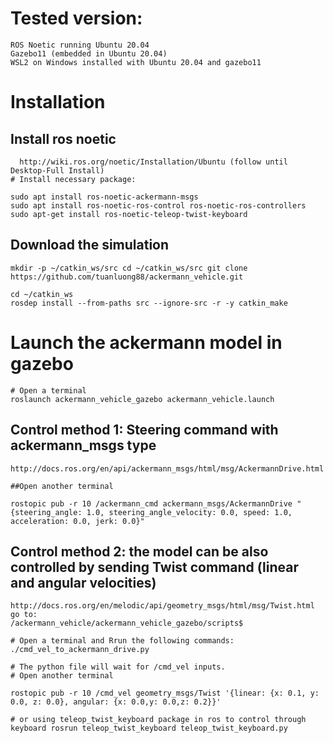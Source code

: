 # Tested version:

    ROS Noetic running Ubuntu 20.04
    Gazebo11 (embedded in Ubuntu 20.04)
    WSL2 on Windows installed with Ubuntu 20.04 and gazebo11

# Installation 

## Install ros noetic

      http://wiki.ros.org/noetic/Installation/Ubuntu (follow until Desktop-Full Install)
    # Install necessary package:

    sudo apt install ros-noetic-ackermann-msgs 
    sudo apt install ros-noetic-ros-control ros-noetic-ros-controllers 
    sudo apt-get install ros-noetic-teleop-twist-keyboard
    
## Download the simulation

    mkdir -p ~/catkin_ws/src cd ~/catkin_ws/src git clone https://github.com/tuanluong88/ackermann_vehicle.git

    cd ~/catkin_ws 
    rosdep install --from-paths src --ignore-src -r -y catkin_make

# Launch the ackermann model in gazebo

    # Open a terminal
    roslaunch ackermann_vehicle_gazebo ackermann_vehicle.launch
  
## Control method 1: Steering command with ackermann_msgs type

    http://docs.ros.org/en/api/ackermann_msgs/html/msg/AckermannDrive.html
    
    ##Open another terminal

    rostopic pub -r 10 /ackermann_cmd ackermann_msgs/AckermannDrive "{steering_angle: 1.0, steering_angle_velocity: 0.0, speed: 1.0, acceleration: 0.0, jerk: 0.0}"
    
## Control method 2: the model can be also controlled by sending Twist command (linear and angular velocities) 

    http://docs.ros.org/en/melodic/api/geometry_msgs/html/msg/Twist.html
    go to:
    /ackermann_vehicle/ackermann_vehicle_gazebo/scripts$
    
    # Open a terminal and Rrun the following commands:
    ./cmd_vel_to_ackermann_drive.py
    
    # The python file will wait for /cmd_vel inputs.
    # Open another terminal

    rostopic pub -r 10 /cmd_vel geometry_msgs/Twist '{linear: {x: 0.1, y: 0.0, z: 0.0}, angular: {x: 0.0,y: 0.0,z: 0.2}}'

    # or using teleop_twist_keyboard package in ros to control through keyboard rosrun teleop_twist_keyboard teleop_twist_keyboard.py

